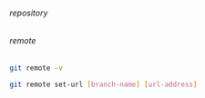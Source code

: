 ###### repository
  
###### remote
```sh
git remote -v

git remote set-url [branch-name] [url-address]
```
  
